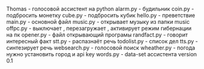 Thomas - голосовой ассистент на python
alarm.py - будильник
coin.py - подбросить монетку
cube.py - подбросить кубик
hello.py - преветствие
main.py - основной файл
music.py - открывает музыку из папки music
offpc.py - выключает , перезагружает , активирует режим гибернации на пк
opener.py - файл открывающий програмы
randfact.py - говорит интересный факт
stt.py - распазнаёт речь
todolist.py - список дел
tts.py - синтезирует речь
websearch.py - голосовой поиск
wheather.py - погода нужно установить город и api key
words.py - data-set  ассистента
version 0.1
